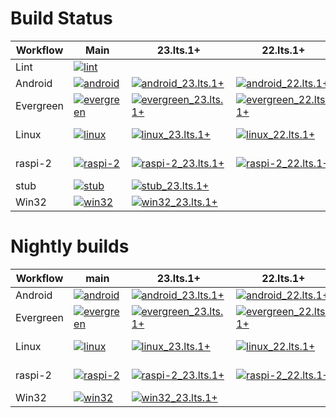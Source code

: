 # Build Status

| Workflow  | Main | 23.lts.1+ | 22.lts.1+ | 21.lts.1+ | 20.lts.1+ | 19.lts.1+ | RC11 | COBALT 9 |
| --------- | ---- | --------- | --------- | --------- | --------- | --------- | ---- | ---------|
| Lint      | [![lint](https://github.com/youtube/cobalt_sandbox/actions/workflows/lint.yaml/badge.svg?branch=main&event=push)](https://github.com/youtube/cobalt_sandbox/actions/workflows/lint.yaml?query=event%3Apush+branch%3Amain) | | | | | | | |
| Android   | [![android](https://github.com/youtube/cobalt_sandbox/actions/workflows/android.yaml/badge.svg?branch=main&event=push)](https://github.com/youtube/cobalt_sandbox/actions/workflows/android.yaml?query=event%3Apush+branch%3Amain) | [![android_23.lts.1+](https://github.com/youtube/cobalt_sandbox/actions/workflows/android_23.lts.1+.yaml/badge.svg?branch=23.lts.1%2B&event=push)](https://github.com/youtube/cobalt_sandbox/actions/workflows/android_23.lts.1+.yaml?query=event%3Apush+branch%3A23.lts.1%2B) | [![android_22.lts.1+](https://github.com/youtube/cobalt_sandbox/actions/workflows/android_22.lts.1+.yaml/badge.svg?branch=22.lts.1%2B&event=push)](https://github.com/youtube/cobalt_sandbox/actions/workflows/android_22.lts.1+.yaml?query=branch%3A22.lts.1%2B+event%3Apush) | | | | | |
| Evergreen | [![evergreen](https://github.com/youtube/cobalt_sandbox/actions/workflows/evergreen.yaml/badge.svg?branch=main&event=push)](https://github.com/youtube/cobalt_sandbox/actions/workflows/evergreen.yaml?query=event%3Apush+branch%3Amain) | [![evergreen_23.lts.1+](https://github.com/youtube/cobalt_sandbox/actions/workflows/evergreen_23.lts.1+.yaml/badge.svg?branch=23.lts.1%2B&event=push)](https://github.com/youtube/cobalt_sandbox/actions/workflows/evergreen_23.lts.1+.yaml?query=event%3Apush+branch%3A23.lts.1%2B) | [![evergreen_22.lts.1+](https://github.com/youtube/cobalt_sandbox/actions/workflows/evergreen_22.lts.1+.yaml/badge.svg?branch=22.lts.1%2B&event=push)](https://github.com/youtube/cobalt_sandbox/actions/workflows/evergreen_22.lts.1+.yaml?query=branch%3A22.lts.1%2B+event%3Apush) | [![evergreen_21.lts.1+](https://github.com/youtube/cobalt_sandbox/actions/workflows/evergreen_21.lts.1+.yaml/badge.svg?branch=21.lts.1%2B&event=push)](https://github.com/youtube/cobalt_sandbox/actions/workflows/evergreen_21.lts.1+.yaml) | | | | |
| Linux     | [![linux](https://github.com/youtube/cobalt_sandbox/actions/workflows/linux.yaml/badge.svg?branch=main&event=push)](https://github.com/youtube/cobalt_sandbox/actions/workflows/linux.yaml?query=event%3Apush+branch%3Amain) | [![linux_23.lts.1+](https://github.com/youtube/cobalt_sandbox/actions/workflows/linux_23.lts.1+.yaml/badge.svg?branch=23.lts.1%2B&event=push)](https://github.com/youtube/cobalt_sandbox/actions/workflows/linux_23.lts.1+.yaml?query=event%3Apush+branch%3A23.lts.1%2B) | [![linux_22.lts.1+](https://github.com/youtube/cobalt_sandbox/actions/workflows/linux_22.lts.1+.yaml/badge.svg?branch=22.lts.1%2B&event=push)](https://github.com/youtube/cobalt_sandbox/actions/workflows/linux_22.lts.1+.yaml?query=branch%3A22.lts.1%2B+event%3Apush) | [![linux_21.lts.1+](https://github.com/youtube/cobalt_sandbox/actions/workflows/linux_21.lts.1+.yaml/badge.svg?branch=21.lts.1%2B&event=push)](https://github.com/youtube/cobalt_sandbox/actions/workflows/linux_21.lts.1+.yaml) | [![linux_20.lts.1+](https://github.com/youtube/cobalt_sandbox/actions/workflows/linux_20.lts.1+.yaml/badge.svg?branch=20.lts.1%2B&event=push)](https://github.com/youtube/cobalt_sandbox/actions/workflows/linux_20.lts.1+.yaml?query=branch%3A20.lts.1%2B+event%3Apush) | [![linux_19.lts.1+](https://github.com/youtube/cobalt_sandbox/actions/workflows/linux_19.lts.1+.yaml/badge.svg?branch=19.lts.1%2B&event=push)](https://github.com/youtube/cobalt_sandbox/actions/workflows/linux_19.lts.1+.yaml?query=branch%3A19.lts.1%2B+event%3Apush) | [![linux_rc_11](https://github.com/youtube/cobalt_sandbox/actions/workflows/linux_rc_11.yaml/badge.svg?branch=rc_11&event=push)](https://github.com/youtube/cobalt_sandbox/actions/workflows/linux_rc_11.yaml?query=event%3Apush+branch%3Arc_11) | [![linux_COBALT_9](https://github.com/youtube/cobalt_sandbox/actions/workflows/linux_COBALT_9.yaml/badge.svg?branch=COBALT_9&event=push)](https://github.com/youtube/cobalt_sandbox/actions/workflows/linux_COBALT_9.yaml?query=event%3Apush+branch%3ACOBALT_9) |
| raspi-2   | [![raspi-2](https://github.com/youtube/cobalt_sandbox/actions/workflows/raspi-2.yaml/badge.svg?branch=main&event=push)](https://github.com/youtube/cobalt_sandbox/actions/workflows/raspi-2.yaml?query=event%3Apush+branch%3Amain) | [![raspi-2_23.lts.1+](https://github.com/youtube/cobalt_sandbox/actions/workflows/raspi-2_23.lts.1+.yaml/badge.svg?branch=23.lts.1%2B&event=push)](https://github.com/youtube/cobalt_sandbox/actions/workflows/raspi-2_23.lts.1+.yaml?query=event%3Apush+branch%3A23.lts.1%2B) | [![raspi-2_22.lts.1+](https://github.com/youtube/cobalt_sandbox/actions/workflows/raspi-2_22.lts.1+.yaml/badge.svg?branch=22.lts.1%2B&event=push)](https://github.com/youtube/cobalt_sandbox/actions/workflows/raspi-2_22.lts.1+.yaml?query=branch%3A22.lts.1%2B+event%3Apush) | [![raspi-2_21.lts.1+](https://github.com/youtube/cobalt_sandbox/actions/workflows/raspi-2_21.lts.1+.yaml/badge.svg?branch=21.lts.1%2B&event=push)](https://github.com/youtube/cobalt_sandbox/actions/workflows/raspi-2_21.lts.1+.yaml) | [![raspi-2_20.lts.1+](https://github.com/youtube/cobalt_sandbox/actions/workflows/raspi-2_20.lts.1+.yaml/badge.svg?branch=20.lts.1%2B&event=push)](https://github.com/youtube/cobalt_sandbox/actions/workflows/raspi-2_20.lts.1+.yaml?query=branch%3A20.lts.1%2B+event%3Apush) | [![raspi-2_19.lts.1+](https://github.com/youtube/cobalt_sandbox/actions/workflows/raspi-2_19.lts.1+.yaml/badge.svg?branch=19.lts.1%2B&event=push)](https://github.com/youtube/cobalt_sandbox/actions/workflows/raspi-2_19.lts.1+.yaml?query=branch%3A19.lts.1%2B+event%3Apush) | [![raspi-2_rc_11](https://github.com/youtube/cobalt_sandbox/actions/workflows/raspi-2_rc_11.yaml/badge.svg?branch=rc_11&event=push)](https://github.com/youtube/cobalt_sandbox/actions/workflows/raspi-2_rc_11.yaml?query=event%3Apush+branch%3Arc_11) | [![raspi-2_COBALT_9](https://github.com/youtube/cobalt_sandbox/actions/workflows/raspi-2_COBALT_9.yaml/badge.svg?branch=COBALT_9&event=push)](https://github.com/youtube/cobalt_sandbox/actions/workflows/raspi-2_COBALT_9.yaml?query=event%3Apush+branch%3ACOBALT_9) |
| stub      | [![stub](https://github.com/youtube/cobalt_sandbox/actions/workflows/stub.yaml/badge.svg?branch=main&event=push)](https://github.com/youtube/cobalt_sandbox/actions/workflows/stub.yaml?query=event%3Apush+branch%3Amain) | [![stub_23.lts.1+](https://github.com/youtube/cobalt_sandbox/actions/workflows/stub_23.lts.1+.yaml/badge.svg?branch=23.lts.1%2B&event=push)](https://github.com/youtube/cobalt_sandbox/actions/workflows/stub_23.lts.1+.yaml?query=event%3Apush+branch%3A23.lts.1%2B) | | | | | | |
| Win32     | [![win32](https://github.com/youtube/cobalt_sandbox/actions/workflows/win32.yaml/badge.svg?branch=main&event=push)](https://github.com/youtube/cobalt_sandbox/actions/workflows/win32.yaml?query=event%3Apush+branch%3Amain) | [![win32_23.lts.1+](https://github.com/youtube/cobalt_sandbox/actions/workflows/win32_23.lts.1+.yaml/badge.svg?branch=23.lts.1%2B&event=push)](https://github.com/youtube/cobalt_sandbox/actions/workflows/win32_23.lts.1+.yaml?query=event%3Apush+branch%3A23.lts.1%2B) | | | | | | |


# Nightly builds
| Workflow  | main | 23.lts.1+ | 22.lts.1+ | 21.lts.1+ | 20.lts.1+ | 19.lts.1+ | RC11 | COBALT 9 |
| --------- | ---- | --------- | --------- | --------- | --------- | --------- | ---- | ---------|
| Android   | [![android](https://github.com/youtube/cobalt_sandbox/actions/workflows/android.yaml/badge.svg?branch=main&event=schedule)](https://github.com/youtube/cobalt_sandbox/actions/workflows/android.yaml?query=event%3Aschedule+branch%3Amain) | [![android_23.lts.1+](https://github.com/youtube/cobalt_sandbox/actions/workflows/android_23.lts.1+.yaml/badge.svg?branch=23.lts.1%2B&event=workflow_dispatch)](https://github.com/youtube/cobalt_sandbox/actions/workflows/android_23.lts.1+.yaml?query=event%3Aworkflow_dispatch+branch%3A23.lts.1%2B) | [![android_22.lts.1+](https://github.com/youtube/cobalt_sandbox/actions/workflows/android_22.lts.1+.yaml/badge.svg?branch=22.lts.1%2B&event=workflow_dispatch)](https://github.com/youtube/cobalt_sandbox/actions/workflows/android_22.lts.1+.yaml?query=branch%3A22.lts.1%2B+event%3Aworkflow_dispatch) | | | | | |
| Evergreen | [![evergreen](https://github.com/youtube/cobalt_sandbox/actions/workflows/evergreen.yaml/badge.svg?branch=main&event=schedule)](https://github.com/youtube/cobalt_sandbox/actions/workflows/evergreen.yaml?query=event%3Aschedule+branch%3Amain) | [![evergreen_23.lts.1+](https://github.com/youtube/cobalt_sandbox/actions/workflows/evergreen_23.lts.1+.yaml/badge.svg?branch=23.lts.1%2B&event=workflow_dispatch)](https://github.com/youtube/cobalt_sandbox/actions/workflows/evergreen_23.lts.1+.yaml?query=event%3Aworkflow_dispatch+branch%3A23.lts.1%2B) | [![evergreen_22.lts.1+](https://github.com/youtube/cobalt_sandbox/actions/workflows/evergreen_22.lts.1+.yaml/badge.svg?branch=22.lts.1%2B&event=workflow_dispatch)](https://github.com/youtube/cobalt_sandbox/actions/workflows/evergreen_22.lts.1+.yaml?query=branch%3A22.lts.1%2B+event%3Aworkflow_dispatch) | [![evergreen_21.lts.1+](https://github.com/youtube/cobalt_sandbox/actions/workflows/evergreen_21.lts.1+.yaml/badge.svg?branch=21.lts.1%2B&event=workflow_dispatch)](https://github.com/youtube/cobalt_sandbox/actions/workflows/evergreen_21.lts.1+.yaml?query=event%3Aworkflow_dispatch+branch%3A21.lts.1%2B) | | | | |
| Linux | [![linux](https://github.com/youtube/cobalt_sandbox/actions/workflows/linux.yaml/badge.svg?branch=main&event=schedule)](https://github.com/youtube/cobalt_sandbox/actions/workflows/linux.yaml?query=event%3Aschedule+branch%3Amain) | [![linux_23.lts.1+](https://github.com/youtube/cobalt_sandbox/actions/workflows/linux_23.lts.1+.yaml/badge.svg?branch=23.lts.1%2B&event=workflow_dispatch)](https://github.com/youtube/cobalt_sandbox/actions/workflows/linux_23.lts.1+.yaml?query=event%3Aworkflow_dispatch+branch%3A23.lts.1%2B) | [![linux_22.lts.1+](https://github.com/youtube/cobalt_sandbox/actions/workflows/linux_22.lts.1+.yaml/badge.svg?branch=22.lts.1%2B&event=workflow_dispatch)](https://github.com/youtube/cobalt_sandbox/actions/workflows/linux_22.lts.1+.yaml?query=branch%3A22.lts.1%2B+event%3Aworkflow_dispatch) | [![linux_21.lts.1+](https://github.com/youtube/cobalt_sandbox/actions/workflows/linux_21.lts.1+.yaml/badge.svg?branch=21.lts.1%2B&event=workflow_dispatch)](https://github.com/youtube/cobalt_sandbox/actions/workflows/linux_21.lts.1+.yaml?query=event%3Aworkflow_dispatch+branch%3A21.lts.1%2B) | [![linux_20.lts.1+](https://github.com/youtube/cobalt_sandbox/actions/workflows/linux_20.lts.1+.yaml/badge.svg?branch=20.lts.1%2B&event=workflow_dispatch)](https://github.com/youtube/cobalt_sandbox/actions/workflows/linux_20.lts.1+.yaml?query=event%3Aworkflow_dispatch+branch%3A20.lts.1%2B) | [![linux_19.lts.1+](https://github.com/youtube/cobalt_sandbox/actions/workflows/linux_19.lts.1+.yaml/badge.svg?branch=19.lts.1%2B&event=workflow_dispatch)](https://github.com/youtube/cobalt_sandbox/actions/workflows/linux_19.lts.1+.yaml?query=event%3Aworkflow_dispatch+branch%3A19.lts.1%2B) | [![linux_rc_11](https://github.com/youtube/cobalt_sandbox/actions/workflows/linux_rc_11.yaml/badge.svg?branch=rc_11&event=workflow_dispatch)](https://github.com/youtube/cobalt_sandbox/actions/workflows/linux_rc_11.yaml?query=event%3Aworkflow_dispatch+branch%3Arc_11) | [![linux_COBALT_9](https://github.com/youtube/cobalt_sandbox/actions/workflows/linux_COBALT_9.yaml/badge.svg?branch=COBALT_9&event=workflow_dispatch)](https://github.com/youtube/cobalt_sandbox/actions/workflows/linux_COBALT_9.yaml?query=event%3Aworkflow_dispatch+branch%3ACOBALT_9) |
| raspi-2 | [![raspi-2](https://github.com/youtube/cobalt_sandbox/actions/workflows/raspi-2.yaml/badge.svg?branch=main&event=schedule)](https://github.com/youtube/cobalt_sandbox/actions/workflows/raspi-2.yaml?query=event%3Aschedule+branch%3Amain) | [![raspi-2_23.lts.1+](https://github.com/youtube/cobalt_sandbox/actions/workflows/raspi-2_23.lts.1+.yaml/badge.svg?branch=23.lts.1%2B&event=workflow_dispatch)](https://github.com/youtube/cobalt_sandbox/actions/workflows/raspi-2_23.lts.1+.yaml?query=event%3Aworkflow_dispatch+branch%3A23.lts.1%2B) | [![raspi-2_22.lts.1+](https://github.com/youtube/cobalt_sandbox/actions/workflows/raspi-2_22.lts.1+.yaml/badge.svg?branch=22.lts.1%2B&event=workflow_dispatch)](https://github.com/youtube/cobalt_sandbox/actions/workflows/raspi-2_22.lts.1+.yaml?query=branch%3A22.lts.1%2B+event%3Aworkflow_dispatch) | [![raspi-2_21.lts.1+](https://github.com/youtube/cobalt_sandbox/actions/workflows/raspi-2_21.lts.1+.yaml/badge.svg?branch=21.lts.1%2B&event=workflow_dispatch)](https://github.com/youtube/cobalt_sandbox/actions/workflows/raspi-2_21.lts.1+.yaml?query=event%3Aworkflow_dispatch+branch%3A21.lts.1%2B) | [![raspi-2_20.lts.1+](https://github.com/youtube/cobalt_sandbox/actions/workflows/raspi-2_20.lts.1+.yaml/badge.svg?branch=20.lts.1%2B&event=workflow_dispatch)](https://github.com/youtube/cobalt_sandbox/actions/workflows/raspi-2_20.lts.1+.yaml?query=event%3Aworkflow_dispatch+branch%3A20.lts.1%2B) | [![raspi-2_19.lts.1+](https://github.com/youtube/cobalt_sandbox/actions/workflows/raspi-2_19.lts.1+.yaml/badge.svg?branch=19.lts.1%2B&event=workflow_dispatch)](https://github.com/youtube/cobalt_sandbox/actions/workflows/raspi-2_19.lts.1+.yaml?query=event%3Aworkflow_dispatch+branch%3A19.lts.1%2B) | [![raspi-2_rc_11](https://github.com/youtube/cobalt_sandbox/actions/workflows/raspi-2_rc_11.yaml/badge.svg?branch=rc_11&event=workflow_dispatch)](https://github.com/youtube/cobalt_sandbox/actions/workflows/raspi-2_rc_11.yaml?query=event%3Aworkflow_dispatch+branch%3Arc_11) | [![raspi-2_COBALT_9](https://github.com/youtube/cobalt_sandbox/actions/workflows/raspi-2_COBALT_9.yaml/badge.svg?branch=COBALT_9&event=workflow_dispatch)](https://github.com/youtube/cobalt_sandbox/actions/workflows/raspi-2_COBALT_9.yaml?query=event%3Aworkflow_dispatch+branch%3ACOBALT_9) |
| Win32 | [![win32](https://github.com/youtube/cobalt_sandbox/actions/workflows/win32.yaml/badge.svg?branch=main&event=schedule)](https://github.com/youtube/cobalt_sandbox/actions/workflows/win32.yaml?query=event%3Aschedule+branch%3Amain) | [![win32_23.lts.1+](https://github.com/youtube/cobalt_sandbox/actions/workflows/win32_23.lts.1+.yaml/badge.svg?branch=23.lts.1%2B&event=workflow_dispatch)](https://github.com/youtube/cobalt_sandbox/actions/workflows/win32_23.lts.1+.yaml?query=event%3Aworkflow_dispatch+branch%3A23.lts.1%2B) | | | | | | |
